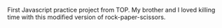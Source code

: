 First Javascript practice project from TOP. My brother and I loved killing time with this modified version of rock-paper-scissors.